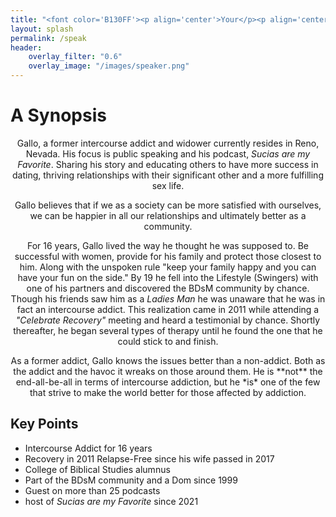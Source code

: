 ```yaml
---
title: "<font color='B130FF'><p align='center'>Your</p><p align='center'>Next</p><p align='center'>Guest Speaker</p></font>"
layout: splash
permalink: /speak
header:
    overlay_filter: "0.6"
    overlay_image: "/images/speaker.png"
---
```


# A Synopsis

<p align='center'><span>Gallo, a former intercourse addict and widower currently resides in Reno, Nevada. His focus is public speaking and his podcast, <i>Sucias are my Favorite</i>. Sharing his story and educating others to have more success in dating, thriving relationships with their significant other and a more fulfilling sex life.</span></p>

<p align='center'>Gallo believes that if we as a society can be more satisfied with ourselves, we can be happier in all our relationships and ultimately better as a community.</p>
<p align='center'>For 16 years, Gallo lived the way he thought he was supposed to. Be successful with women, provide for his family and protect those closest to him. Along with the unspoken rule "keep your family happy and you can have your fun on the side." By 19 he fell into the Lifestyle (Swingers) with one of his partners and discovered the BDsM community by chance. Though his friends saw him as a <i>Ladies Man</i> he was unaware that he was in fact an intercourse addict. This realization came in 2011 while attending a <i>"Celebrate Recovery"</i> meeting and heard a testimonial by chance. Shortly thereafter, he began several types of therapy until he found the one that he could stick to and finish.</p>
<p align='center'>As a former addict, Gallo knows the issues better than a non-addict. Both as the addict and the havoc it wreaks on those around them. He is **not** the end-all-be-all in terms of intercourse addiction, but he *is* one of the few that strive to make the world better for those affected by addiction.</p>

## Key Points

* Intercourse Addict for 16 years
* Recovery in 2011 Relapse-Free since his wife passed in 2017
* College of Biblical Studies alumnus
* Part of the BDsM community and a Dom since 1999
* Guest on more than 25 podcasts
* host of _Sucias are my Favorite_ since 2021
